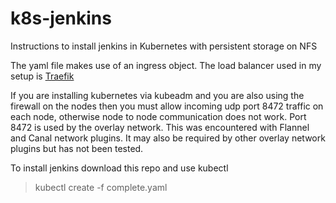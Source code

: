 # k8s-jenkins
Instructions to install jenkins in Kubernetes with persistent storage on NFS

The yaml file makes use of an ingress object. The load balancer used in my setup is [Traefik](https://traefik.io)

If you are installing kubernetes via kubeadm and you are also using the firewall on the nodes then you must allow
incoming udp port 8472 traffic on each node, otherwise node to node communication does not work. Port 8472 is used by the overlay network. This was encountered with Flannel and Canal network plugins. It may also be required by other overlay network plugins but has not been tested.

To install jenkins download this repo and use kubectl
>kubectl create -f complete.yaml

